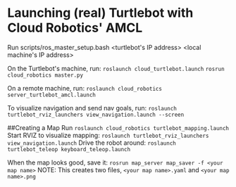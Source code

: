 # Launching (real) Turtlebot with Cloud Robotics' AMCL
Run scripts/ros_master_setup.bash <turtlebot's IP address> <local machine's IP address>

On the Turtlebot's machine, run:
`roslaunch cloud_turtlebot.launch`
`rosrun cloud_robotics master.py`

On a remote machine, run:
`roslaunch cloud_robotics server_turtlebot_amcl.launch` 

To visualize navigation and send nav goals, run:
`roslaunch turtlebot_rviz_launchers view_navigation.launch --screen`

##Creating a Map
Run `roslaunch cloud_robotics turtlebot_mapping.launch`
Start RVIZ to visualize mapping: `roslaunch turtlebot_rviz_launchers view_navigation.launch`
Drive the robot around: `roslaunch turtlebot_teleop keyboard_teleop.launch`

When the map looks good, save it: `rosrun map_server map_saver -f <your map name>`
NOTE: This creates two files, `<your map name>.yaml` and `<your map name>.png`

